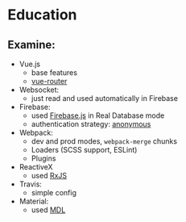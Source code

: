 # Education
## Examine:
* Vue.js
    * base features
    * [vue-router](https://github.com/vuejs/vue-router)
* Websocket:
    * just read and used automatically in Firebase
* Firebase:
    * used [Firebase.js](https://www.npmjs.com/package/firebase) in Real Database mode
    * authentication strategy: [anonymous](https://firebase.google.com/docs/auth/web/anonymous-auth)
* Webpack:
    * dev and prod modes, `webpack-merge` chunks
    * Loaders (SCSS support, ESLint)
    * Plugins
* ReactiveX
    * used [RxJS](https://github.com/reactivex/rxjs)
* Travis:
    * simple config
* Material:
    * used [MDL](https://getmdl.io/)

